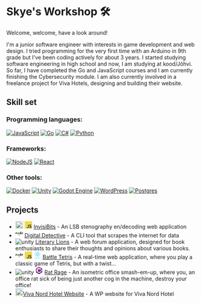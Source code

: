 
# Skye's Workshop  🛠️
Welcome, welcome, have a look around!

I'm a junior software engineer with interests in game development and web design. I tried programming for the very first time with an Arduino in 9th grade but I've been coding actively for about 3 years. I started studying software engineering in high school and now, I am studying at kood/Jõhvi. So far, I have completed the Go and JavaScript courses and I am currently finishing the Cybersecurity module. I am also currently involved in a freelance project for Viva Hotels, designing and building their website.

## Skill set
### Programming languages:
[![JavaScript](https://img.shields.io/badge/JavaScript-F7DF1E?logo=javascript&logoColor=000)](https://developer.mozilla.org/en-US/docs/Web/JavaScript)
[![Go](https://img.shields.io/badge/Go-%2300ADD8.svg?&logo=go&logoColor=white)](https://go.dev)
[![C#](https://custom-icon-badges.demolab.com/badge/C%23-9179E4.svg?logo=cshrp&logoColor=white)](https://learn.microsoft.com/en-us/dotnet/csharp/tour-of-csharp/)
[![Python](https://img.shields.io/badge/Python-3776AB?logo=python&logoColor=fff)](#)
### Frameworks:
[![NodeJS](https://img.shields.io/badge/Node.js-6DA55F?logo=node.js&logoColor=white)](https://nodejs.org/en)
[![React](https://img.shields.io/badge/React-%2320232a.svg?logo=react&logoColor=%2361DAFB)](https://react.dev)
### Other tools:
[![Docker](https://img.shields.io/badge/Docker-2496ED?logo=docker&logoColor=fff)](https://www.docker.com)
[![Unity](https://img.shields.io/badge/Unity-%23000000.svg?logo=unity&logoColor=white)](https://unity.com)
[![Godot Engine](https://img.shields.io/badge/Godot-%23FFFFFF.svg?logo=godot-engine)](https://godotengine.org)
[![WordPress](https://img.shields.io/badge/WordPress-%2321759B.svg?logo=wordpress&logoColor=white)](https://wordpress.com)
[![Postgres](https://img.shields.io/badge/Postgres-%23316192.svg?logo=postgresql&logoColor=white)](https://www.postgresql.org)

## Projects
- <img src="https://devicon-website.vercel.app/api/python/original.svg" width="20" height="20"></img> <img src="https://raw.githubusercontent.com/devicons/devicon/master/icons/javascript/javascript-original.svg" alt="javascript" width="20" height="20"/> [InvisiBits](https://github.com/AnotherSkye2/invisibits) - An LSB stenography en/decoding web application
- <img src="https://raw.githubusercontent.com/devicons/devicon/master/icons/nodejs/nodejs-original-wordmark.svg" alt="nodejs" width="20" height="20"/> [Digital Detective](https://github.com/AnotherSkye2/digital-detective) - A CLI tool that scrapes the internet for data
- <img src="https://github.com/rfyiamcool/golang_logo/blob/master/png/golang_58.png" alt="unity" width="45" height="20"/> [Literary Lions](https://github.com/AnotherSkye2/literary-lions.git) - A web forum application, designed for book enthusiasts to share their thoughts and opinions about various books.
- <img src="https://raw.githubusercontent.com/devicons/devicon/master/icons/nodejs/nodejs-original-wordmark.svg" alt="nodejs" width="20" height="20"/> <img src="https://raw.githubusercontent.com/devicons/devicon/master/icons/javascript/javascript-original.svg" alt="javascript" width="20" height="20"/> <img src="https://raw.githubusercontent.com/devicons/devicon/master/icons/react/react-original-wordmark.svg" alt="react" width="20" height="20"/>
[Battle Tetris](https://github.com/AnotherSkye2/battle-tetris) - A real-time web application, where you play a classic game of Tetris, but with a twist...
- <img src="https://www.vectorlogo.zone/logos/unity3d/unity3d-icon.svg" alt="unity" width="20" height="20"/> <img src="https://raw.githubusercontent.com/devicons/devicon/master/icons/csharp/csharp-original.svg" alt="csharp" width="20" height="20"/> [Rat Rage](https://github.com/AnotherSkye2/rat_rage) - An isometric office smash-em-up, where you, an office rat sick of being just another cog in the machine, destroy your office!
- <img src="https://raw.githubusercontent.com/FortAwesome/Font-Awesome/6.x/svgs/brands/wordpress.svg" width="20" height="20">[Viva Nord Hotel Website](https://vivahotels.ee) - A WP website for Viva Nord Hotel
  
<link rel="stylesheet" href="https://cdnjs.cloudflare.com/ajax/libs/font-awesome/4.7.0/css/font-awesome.min.css">
<link rel="stylesheet" type='text/css' href="https://cdn.jsdelivr.net/gh/devicons/devicon@latest/devicon.min.css" />

